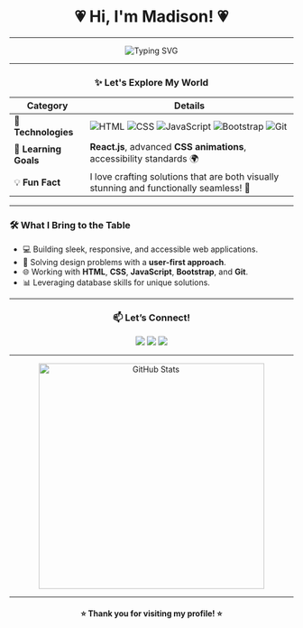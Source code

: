 
<h1 align="center">💗 Hi, I'm Madison! 💗</h1>

---

<div align="center">
  <img src="https://readme-typing-svg.demolab.com?font=Fira+Code&size=24&duration=4000&pause=1000&color=F75C7E&center=true&vCenter=true&width=600&lines=I'm+a+Full+Stack+Developer+%7C+UX+Designer;Creating+for+the+Web+%26+Beyond!+%F0%9F%8C%9F" alt="Typing SVG">
</div>


---


<div align="center">
  <h3>✨ Let's Explore My World</h3>
</div>

<div align ="center">

| **Category**          | **Details**                                                                                                                                   |
|-----------------------|-----------------------------------------------------------------------------------------------------------------------------------------------|
| 🔧 **Technologies**    | ![HTML](https://img.shields.io/badge/-HTML5-E34F26?logo=html5&logoColor=white) ![CSS](https://img.shields.io/badge/-CSS3-1572B6?logo=css3&logoColor=white) ![JavaScript](https://img.shields.io/badge/-JavaScript-F7DF1E?logo=javascript&logoColor=black) ![Bootstrap](https://img.shields.io/badge/-Bootstrap-7952B3?logo=bootstrap&logoColor=white) ![Git](https://img.shields.io/badge/-Git-F05032?logo=git&logoColor=white) |
| 🌱 **Learning Goals**  | **React.js**, advanced **CSS animations**, accessibility standards 🌍                                                                        |
| 💡 **Fun Fact**         | I love crafting solutions that are both visually stunning and functionally seamless! 🎨                                                    |

</div>


---


### 🛠️ **What I Bring to the Table**
- 💻 Building sleek, responsive, and accessible web applications.
- 🧩 Solving design problems with a **user-first approach**.
- 🌐 Working with **HTML**, **CSS**, **JavaScript**, **Bootstrap**, and **Git**.
- 📊 Leveraging database skills for unique solutions.

---


<div align="center">
  <h3>📫 Let’s Connect!</h3>
  <a href="https://www.linkedin.com/in/madison-graves-8b67a9270/" target="_blank"><img src="https://img.shields.io/badge/-LinkedIn-0A66C2?logo=linkedin&logoColor=white&style=for-the-badge"></a>
  <a href="mailto:ziaresutton@gmail.com"><img src="https://img.shields.io/badge/-Email-D14836?logo=gmail&logoColor=white&style=for-the-badge"></a>
  <a href="https://your-portfolio.com" target="_blank"><img src="https://img.shields.io/badge/-Portfolio-000000?logo=vercel&logoColor=white&style=for-the-badge"></a>
</div>

---

<div align="center" display= "hidden">
  <img src="https://github-readme-stats.vercel.app/api?username=Madison-Graves&show_icons=true&theme=radical" alt="GitHub Stats" width="400px">
</div>

---

<div align="center">
  <h4>⭐️ Thank you for visiting my profile! ⭐️</h4>
</div>
